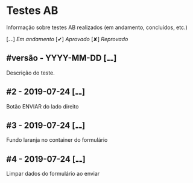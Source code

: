 # Testes AB

Informação sobre testes AB realizados (em andamento, concluídos, etc.)

[⚋] _Em andamento_
[✔] _Aprovado_
[✘] _Reprovado_

## #versão - YYYY-MM-DD [⚋]

Descrição do teste.

## #2 - 2019-07-24 [⚋]

Botão ENVIAR do lado direito

## #3 - 2019-07-24 [⚋]

Fundo laranja no container do formulário

## #4 - 2019-07-24 [⚋]

Limpar dados do formulário ao enviar

